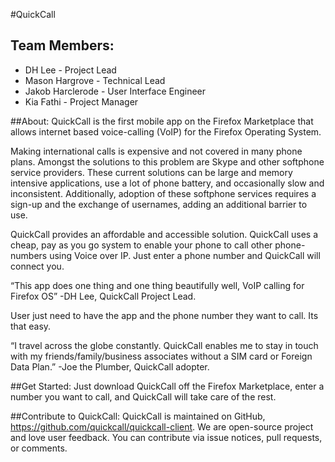 #QuickCall
## Team Members:
  - DH Lee - Project Lead
  - Mason Hargrove - Technical Lead
  - Jakob Harclerode - User Interface Engineer
  - Kia Fathi - Project Manager

##About:
QuickCall is the first mobile app on the Firefox Marketplace that allows internet based voice-calling (VoIP) for the Firefox Operating System.

Making international calls is expensive and not covered in many phone plans. Amongst the solutions to this problem are Skype and other softphone service providers. These current solutions can be large and memory intensive applications, use a lot of phone battery, and occasionally slow and inconsistent. Additionally, adoption of these softphone services requires a sign-up and the exchange of usernames, adding an additional barrier to use.

QuickCall provides an affordable and accessible solution. QuickCall uses a cheap, pay as you go system to enable your phone to call other phone-numbers using Voice over IP. Just enter a phone number and QuickCall will connect you.

“This app does one thing and one thing beautifully well, VoIP calling for Firefox OS”
-DH Lee, QuickCall Project Lead. 

User just need to have the app and the phone number they want to call. Its that easy.

“I travel across the globe constantly. QuickCall enables me to stay in touch with my friends/family/business associates without a SIM card or Foreign Data Plan.” -Joe the Plumber, QuickCall adopter.

##Get Started:
Just download QuickCall off the Firefox Marketplace, enter a number you want to call, and QuickCall will take care of the rest.

##Contribute to QuickCall:
QuickCall is maintained on GitHub, https://github.com/quickcall/quickcall-client. We are open-source project and love user feedback. You can contribute via issue notices, pull requests, or comments.
